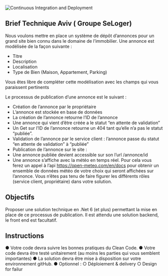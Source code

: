 ![Continuous Integration and Deployment](https://github.com/iamflorent/kata_avid/actions/workflows/ci-cd.yml/badge.svg)

## Brief Technique Aviv ( Groupe SeLoger)


Nous voulons mettre en place un système de dépôt d’annonces pour un grand site bien
connu dans le domaine de l’immobilier.
Une annonce est modélisée de la façon suivante :
- Titre
- Description
- Localisation
- Type de Bien (Maison, Appartement, Parking)

Vous êtes libre de compléter cette modélisation avec les champs qui vous paraissent
pertinents

Le processus de publication d’une annonce est le suivant :
- Création de l’annonce par le propriétaire
- L’annonce est stockée en base de données
- La création de l’annonce retourne l’ID de l’annonce
- Une annonce qui vient d’être créée a le statut “en attente de validation”
- Un Get sur l’ID de l’annonce retourne un 404 tant qu’elle n’a pas le statut
“publiée”.
- Validation de l’annonce par le service client : l’annonce passe du statut “en attente de
validation” à “publiée”
- Publication de l’annonce sur le site :
- Une annonce publiée devient accessible sur son l’url /annonce/id
- Une annonce s’affiche avec la météo en temps réel. Pour cela vous ferez un
appel à l’api https://open-meteo.com/en/docs pour obtenir un ensemble de
données météo de votre choix qui seront affichées sur l’annonce.
Vous n’êtes pas tenu de faire figurer les différents rôles (service client, propriétaire) dans
votre solution.


## Objectifs

Proposer une solution technique en .Net 6 (et plus) permettant la mise en place de ce
processus de publication. Il est attendu une solution backend, le front end est facultatif.

## Instructions

● Votre code devra suivre les bonnes pratiques du Clean Code.
● Votre code devra être testé unitairement (au moins les parties qui vous semblent
importantes)
● La solution devra être mise à disposition sur votre environnement gitHub.
● Optionnel :
	○ Déploiement & delivery
	○ Design for failur
